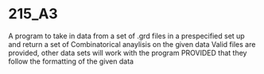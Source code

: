 # 215_A3
A program to take in data from a set of .grd files in a prespecified set up and return a set of Combinatorical anaylisis on the given data
Valid files are provided, other data sets will work with the program PROVIDED that they follow the formatting of the given data
